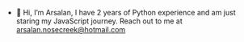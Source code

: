 - 👋 Hi, I’m Arsalan, I have 2 years of Python experience and am just staring my JavaScript journey. Reach out to me at arsalan.nosecreek@hotmail.com



<!---
Arsalan565/Arsalan565 is a ✨ special ✨ repository because its `README.md` (this file) appears on your GitHub profile.
You can click the Preview link to take a look at your changes.
--->
